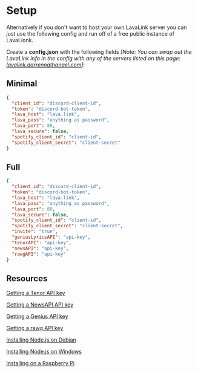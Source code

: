 # Setup

Alternatively if you don't want to host your own LavaLink server you can just use the following config and run off of a free public instance of LavaLionk.

Create a **config.json** with the following fields *[Note: You can swap out the LavaLink info in the config with any of the servers listed on this page: [lavalink.darrennathanael.com](https://lavalink.darrennathanael.com/)]*:

## Minimal

```json
{
  "client_id": "discord-client-id",
  "token": "discord-bot-token",
  "lava_host": "lava.link",
  "lava_pass": "anything as password",
  "lava_port": 80,
  "lava_secure": false,
  "spotify_client_id": "client-id",
  "spotify_client_secret": "client-secret"
}
```

## Full

```json
{
  "client_id": "discord-client-id",
  "token": "discord-bot-token",
  "lava_host": "lava.link",
  "lava_pass": "anything as password",
  "lava_port": 80,
  "lava_secure": false,
  "spotify_client_id": "client-id",
  "spotify_client_secret": "client-secret",
  "invite": "true",
  "geniusLyricsAPI": "api-key",
  "tenorAPI": "api-key",
  "newsAPI": "api-key",
  "rawgAPI": "api-key"
}
```

## Resources

[Getting a Tenor API key](https://tenor.com/developer/keyregistration)

[Getting a NewsAPI API key](https://newsapi.org/)

[Getting a Genius API key](https://genius.com/api-clients/new)

[Getting a rawg API key](https://rawg.io/apidocs)

[Installing Node.js on Debian](https://www.digitalocean.com/community/tutorials/how-to-set-up-a-node-js-application-for-production-on-debian-9)

[Installing Node.js on Windows](https://treehouse.github.io/installation-guides/windows/node-windows.html)

[Installing on a Raspberry Pi](https://github.com/galnir/Master-Bot/wiki/Running-the-bot-on-a-Raspberry-Pi)
